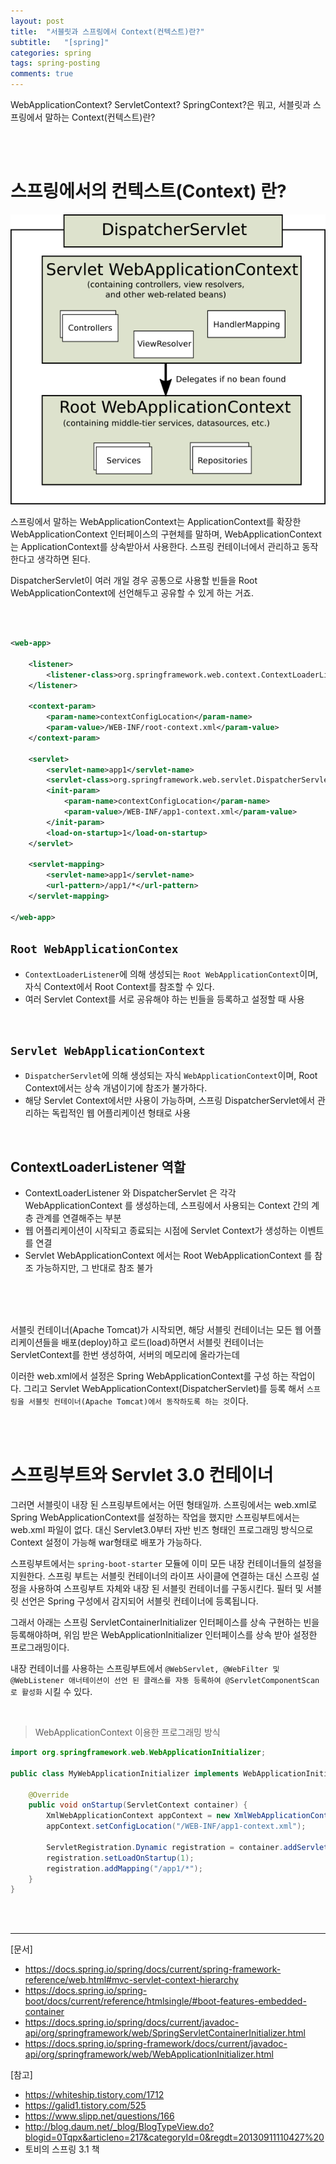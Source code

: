 ```yaml
---
layout: post
title:  "서블릿과 스프링에서 Context(컨텍스트)란?"
subtitle:   "[spring]"
categories: spring
tags: spring-posting
comments: true
---
```


WebApplicationContext? ServletContext? SpringContext?은 뭐고, 서블릿과 스프링에서 말하는 Context(컨텍스트)란?

<br><br>


# 스프링에서의 컨텍스트(Context) 란?

[![spring-context-s1](/assets/img/devlog/201909/spring-context-s1.png)]()


스프링에서 말하는 WebApplicationContext는 ApplicationContext를 확장한 WebApplicationContext 인터페이스의 구현체를 말하며, WebApplicationContext는 ApplicationContext를 상속받아서 사용한다.
스프링 컨테이너에서 관리하고 동작한다고 생각하면 된다.

DispatcherServlet이 여러 개일 경우 공통으로 사용할 빈들을 Root WebApplicationContext에 선언해두고 공유할 수 있게 하는 거죠.

<br><br>

```xml
<web-app>

    <listener>
        <listener-class>org.springframework.web.context.ContextLoaderListener</listener-class>
    </listener>

    <context-param>
        <param-name>contextConfigLocation</param-name>
        <param-value>/WEB-INF/root-context.xml</param-value>
    </context-param>

    <servlet>
        <servlet-name>app1</servlet-name>
        <servlet-class>org.springframework.web.servlet.DispatcherServlet</servlet-class>
        <init-param>
            <param-name>contextConfigLocation</param-name>
            <param-value>/WEB-INF/app1-context.xml</param-value>
        </init-param>
        <load-on-startup>1</load-on-startup>
    </servlet>

    <servlet-mapping>
        <servlet-name>app1</servlet-name>
        <url-pattern>/app1/*</url-pattern>
    </servlet-mapping>

</web-app>
```

## `Root WebApplicationContex`

- `ContextLoaderListener`에 의해 생성되는 `Root WebApplicationContext`이며, 자식 Context에서 Root Context를 참조할 수 있다.
- 여러 Servlet Context를 서로 공유해야 하는 빈들을 등록하고 설정할 때 사용

<br>

## `Servlet WebApplicationContext`

- `DispatcherServlet`에 의해 생성되는 자식 `WebApplicationContext`이며, Root Context에서는 상속 개념이기에 참조가 불가하다.
- 해당 Servlet Context에서만 사용이 가능하며, 스프링 DispatcherServlet에서 관리하는 독립적인 웹 어플리케이션 형태로 사용

<br>

## ContextLoaderListener 역할

- ContextLoaderListener 와 DispatcherServlet 은 각각 WebApplicationContext 를 생성하는데, 스프링에서 사용되는 Context 간의 계층 관계를 연결해주는 부분
- 웹 어플리케이션이 시작되고 종료되는 시점에 Servlet Context가 생성하는 이벤트를 연결
- Servlet WebApplicationContext 에서는 Root WebApplicationContext 를 참조 가능하지만, 그 반대로 참조 불가


<br><br><br>



서블릿 컨테이너(Apache Tomcat)가 시작되면, 해당 서블릿 컨테이너는 모든 웹 어플리케이션들을 배포(deploy)하고 로드(load)하면서 서블릿 컨테이너는 ServletContext를 한번 생성하여, 서버의 메모리에 올라가는데

이러한 web.xml에서 설정은 Spring WebApplicationContext를 구성 하는 작업이다. 그리고 Servlet WebApplicationContext(DispatcherServlet)를 등록 해서 `스프링을 서블릿 컨테이너(Apache Tomcat)에서 동작하도록 하는 것`이다.

<br><br>


# 스프링부트와 Servlet 3.0 컨테이너

그러면 서블릿이 내장 된 스프링부트에서는 어떤 형태일까. 스프링에서는 web.xml로 Spring WebApplicationContext를 설정하는 작업을 했지만 스프링부트에서는 web.xml 파일이 없다. 대신 Servlet3.0부터 자반 빈즈 형태인 프로그래밍 방식으로 Context 설정이 가능해 war형태로 배포가 가능하다.

스프링부트에서는 `spring-boot-starter` 모듈에 이미 모든 내장 컨테이너들의 설정을 지원한다. 스프링 부트는 서블릿 컨테이너의 라이프 사이클에 연결하는 대신 스프링 설정을 사용하여 스프링부트 자체와 내장 된 서블릿 컨테이너를 구동시킨다. 필터 및 서블릿 선언은 Spring 구성에서 감지되어 서블릿 컨테이너에 등록됩니다.

그래서 아래는 스프링 ServletContainerInitializer 인터페이스를 상속 구현하는 빈을 등록해야하며, 위임 받은 WebApplicationInitializer 인터페이스를 상속 받아 설정한 프로그래밍이다.

내장 컨테이너를 사용하는 스프링부트에서 `@WebServlet, @WebFilter 및 @WebListener 애너테이션이 선언 된 클래스를 자동 등록하여 @ServletComponentScan로 활성화` 시킬 수 있다.

<br>

> WebApplicationContext 이용한 프로그래밍 방식

```java
import org.springframework.web.WebApplicationInitializer;

public class MyWebApplicationInitializer implements WebApplicationInitializer {

    @Override
    public void onStartup(ServletContext container) {
        XmlWebApplicationContext appContext = new XmlWebApplicationContext();
        appContext.setConfigLocation("/WEB-INF/app1-context.xml");

        ServletRegistration.Dynamic registration = container.addServlet("app1", new DispatcherServlet(appContext));
        registration.setLoadOnStartup(1);
        registration.addMapping("/app1/*");
    }
}
```


<br><br>

---
[문서]

- https://docs.spring.io/spring/docs/current/spring-framework-reference/web.html#mvc-servlet-context-hierarchy
- https://docs.spring.io/spring-boot/docs/current/reference/htmlsingle/#boot-features-embedded-container
- https://docs.spring.io/spring/docs/current/javadoc-api/org/springframework/web/SpringServletContainerInitializer.html
- https://docs.spring.io/spring-framework/docs/current/javadoc-api/org/springframework/web/WebApplicationInitializer.html


[참고]

- https://whiteship.tistory.com/1712
- https://galid1.tistory.com/525
- https://www.slipp.net/questions/166
- http://blog.daum.net/_blog/BlogTypeView.do?blogid=0Tqpx&articleno=217&categoryId=0&regdt=20130911110427%20
- 토비의 스프링 3.1 책